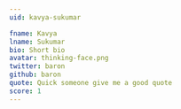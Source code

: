 ```yaml
---
uid: kavya-sukumar

fname: Kavya
lname: Sukumar
bio: Short bio
avatar: thinking-face.png
twitter: baron
github: baron
quote: Quick someone give me a good quote
score: 1
---
```

